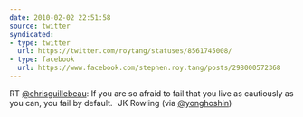 ```yaml
---
date: 2010-02-02 22:51:58
source: twitter
syndicated:
- type: twitter
  url: https://twitter.com/roytang/statuses/8561745008/
- type: facebook
  url: https://www.facebook.com/stephen.roy.tang/posts/298000572368
---
```


RT [@chrisguillebeau](https://twitter.com/chrisguillebeau/): If you are so afraid to fail that you live as cautiously as you can, you fail by default. -JK Rowling (via [@yonghoshin](https://twitter.com/yonghoshin/))